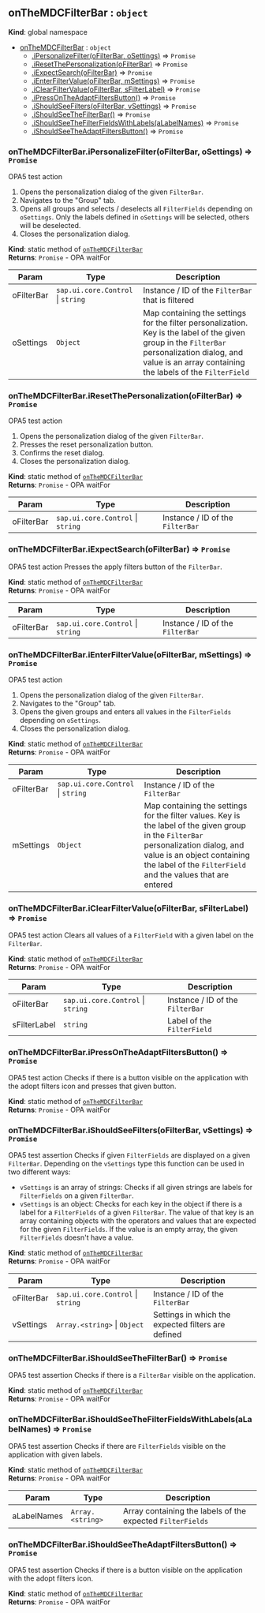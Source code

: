 <a name="onTheMDCFilterBar"></a>

## onTheMDCFilterBar : <code>object</code>
**Kind**: global namespace  

* [onTheMDCFilterBar](#onTheMDCFilterBar) : <code>object</code>
    * [.iPersonalizeFilter(oFilterBar, oSettings)](#onTheMDCFilterBar.iPersonalizeFilter) ⇒ <code>Promise</code>
    * [.iResetThePersonalization(oFilterBar)](#onTheMDCFilterBar.iResetThePersonalization) ⇒ <code>Promise</code>
    * [.iExpectSearch(oFilterBar)](#onTheMDCFilterBar.iExpectSearch) ⇒ <code>Promise</code>
    * [.iEnterFilterValue(oFilterBar, mSettings)](#onTheMDCFilterBar.iEnterFilterValue) ⇒ <code>Promise</code>
    * [.iClearFilterValue(oFilterBar, sFilterLabel)](#onTheMDCFilterBar.iClearFilterValue) ⇒ <code>Promise</code>
    * [.iPressOnTheAdaptFiltersButton()](#onTheMDCFilterBar.iPressOnTheAdaptFiltersButton) ⇒ <code>Promise</code>
    * [.iShouldSeeFilters(oFilterBar, vSettings)](#onTheMDCFilterBar.iShouldSeeFilters) ⇒ <code>Promise</code>
    * [.iShouldSeeTheFilterBar()](#onTheMDCFilterBar.iShouldSeeTheFilterBar) ⇒ <code>Promise</code>
    * [.iShouldSeeTheFilterFieldsWithLabels(aLabelNames)](#onTheMDCFilterBar.iShouldSeeTheFilterFieldsWithLabels) ⇒ <code>Promise</code>
    * [.iShouldSeeTheAdaptFiltersButton()](#onTheMDCFilterBar.iShouldSeeTheAdaptFiltersButton) ⇒ <code>Promise</code>

<a name="onTheMDCFilterBar.iPersonalizeFilter"></a>

### onTheMDCFilterBar.iPersonalizeFilter(oFilterBar, oSettings) ⇒ <code>Promise</code>
OPA5 test action
<ol>
	<li>
		Opens the personalization dialog of the given <code>FilterBar</code>.
	</li>
 <li>
		Navigates to the "Group" tab.
	</li>
	<li>
		Opens all groups and selects / deselects all <code>FilterFields</code> depending on <code>oSettings</code>. Only the labels defined in <code>oSettings</code> will be selected, others will be deselected.
	</li>
	<li>
		Closes the personalization dialog.
	</li>
</ol>

**Kind**: static method of [<code>onTheMDCFilterBar</code>](#onTheMDCFilterBar)  
**Returns**: <code>Promise</code> - OPA waitFor  

| Param | Type | Description |
| --- | --- | --- |
| oFilterBar | <code>sap.ui.core.Control</code> \| <code>string</code> | Instance / ID of the <code>FilterBar</code> that is filtered |
| oSettings | <code>Object</code> | Map containing the settings for the filter personalization. Key is the label of the given group in the <code>FilterBar</code> personalization dialog, and value is an array containing the labels of the <code>FilterField</code> |

<a name="onTheMDCFilterBar.iResetThePersonalization"></a>

### onTheMDCFilterBar.iResetThePersonalization(oFilterBar) ⇒ <code>Promise</code>
OPA5 test action
<ol>
	<li>
		Opens the personalization dialog of the given <code>FilterBar</code>.
	</li>
	<li>
		Presses the reset personalization button.
	</li>
	<li>
		Confirms the reset dialog.
	</li>
	<li>
		Closes the personalization dialog.
	</li>
</ol>

**Kind**: static method of [<code>onTheMDCFilterBar</code>](#onTheMDCFilterBar)  
**Returns**: <code>Promise</code> - OPA waitFor  

| Param | Type | Description |
| --- | --- | --- |
| oFilterBar | <code>sap.ui.core.Control</code> \| <code>string</code> | Instance / ID of the <code>FilterBar</code> |

<a name="onTheMDCFilterBar.iExpectSearch"></a>

### onTheMDCFilterBar.iExpectSearch(oFilterBar) ⇒ <code>Promise</code>
OPA5 test action
Presses the apply filters button of the <code>FilterBar</code>.

**Kind**: static method of [<code>onTheMDCFilterBar</code>](#onTheMDCFilterBar)  
**Returns**: <code>Promise</code> - OPA waitFor  

| Param | Type | Description |
| --- | --- | --- |
| oFilterBar | <code>sap.ui.core.Control</code> \| <code>string</code> | Instance / ID of the <code>FilterBar</code> |

<a name="onTheMDCFilterBar.iEnterFilterValue"></a>

### onTheMDCFilterBar.iEnterFilterValue(oFilterBar, mSettings) ⇒ <code>Promise</code>
OPA5 test action
<ol>
	<li>
		Opens the personalization dialog of the given <code>FilterBar</code>.
	</li>
	<li>
		Navigates to the "Group" tab.
	</li>
	<li>
		Opens the given groups and enters all values in the <code>FilterFields</code> depending on <code>oSettings</code>.
	</li>
	<li>
		Closes the personalization dialog.
	</li>
</ol>

**Kind**: static method of [<code>onTheMDCFilterBar</code>](#onTheMDCFilterBar)  
**Returns**: <code>Promise</code> - OPA waitFor  

| Param | Type | Description |
| --- | --- | --- |
| oFilterBar | <code>sap.ui.core.Control</code> \| <code>string</code> | Instance / ID of the <code>FilterBar</code> |
| mSettings | <code>Object</code> | Map containing the settings for the filter values. Key is the label of the given group in the <code>FilterBar</code> personalization dialog, and value is an object containing the label of the <code>FilterField</code> and the values that are entered |

<a name="onTheMDCFilterBar.iClearFilterValue"></a>

### onTheMDCFilterBar.iClearFilterValue(oFilterBar, sFilterLabel) ⇒ <code>Promise</code>
OPA5 test action
Clears all values of a <code>FilterField</code> with a given label on the <code>FilterBar</code>.

**Kind**: static method of [<code>onTheMDCFilterBar</code>](#onTheMDCFilterBar)  
**Returns**: <code>Promise</code> - OPA waitFor  

| Param | Type | Description |
| --- | --- | --- |
| oFilterBar | <code>sap.ui.core.Control</code> \| <code>string</code> | Instance / ID of the <code>FilterBar</code> |
| sFilterLabel | <code>string</code> | Label of the <code>FilterField</code> |

<a name="onTheMDCFilterBar.iPressOnTheAdaptFiltersButton"></a>

### onTheMDCFilterBar.iPressOnTheAdaptFiltersButton() ⇒ <code>Promise</code>
OPA5 test action
Checks if there is a button visible on the application with the adopt filters icon and presses that given button.

**Kind**: static method of [<code>onTheMDCFilterBar</code>](#onTheMDCFilterBar)  
**Returns**: <code>Promise</code> - OPA waitFor  
<a name="onTheMDCFilterBar.iShouldSeeFilters"></a>

### onTheMDCFilterBar.iShouldSeeFilters(oFilterBar, vSettings) ⇒ <code>Promise</code>
OPA5 test assertion
Checks if given <code>FilterFields</code> are displayed on a given <code>FilterBar</code>.
Depending on the <code>vSettings</code> type this function can be used in two different ways:
<ul>
	<li>
		<code>vSettings</code> is an array of strings:
		Checks if all given strings are labels for <code>FilterFields</code> on a given <code>FilterBar</code>.
	</li>
	<li>
 	<code>vSettings</code> is an object:
		Checks for each key in the object if there is a label for a <code>FilterFields</code> of a given <code>FilterBar</code>.
		The value of that key is an array containing objects with the operators and values that are expected for the given <code>FilterFields</code>.
		If the value is an empty array, the given <code>FilterFields</code> doesn't have a value.
 </li>
</ul>

**Kind**: static method of [<code>onTheMDCFilterBar</code>](#onTheMDCFilterBar)  
**Returns**: <code>Promise</code> - OPA waitFor  

| Param | Type | Description |
| --- | --- | --- |
| oFilterBar | <code>sap.ui.core.Control</code> \| <code>string</code> | Instance / ID of the <code>FilterBar</code> |
| vSettings | <code>Array.&lt;string&gt;</code> \| <code>Object</code> | Settings in which the expected filters are defined |

<a name="onTheMDCFilterBar.iShouldSeeTheFilterBar"></a>

### onTheMDCFilterBar.iShouldSeeTheFilterBar() ⇒ <code>Promise</code>
OPA5 test assertion
Checks if there is a <code>FilterBar</code> visible on the application.

**Kind**: static method of [<code>onTheMDCFilterBar</code>](#onTheMDCFilterBar)  
**Returns**: <code>Promise</code> - OPA waitFor  
<a name="onTheMDCFilterBar.iShouldSeeTheFilterFieldsWithLabels"></a>

### onTheMDCFilterBar.iShouldSeeTheFilterFieldsWithLabels(aLabelNames) ⇒ <code>Promise</code>
OPA5 test assertion
Checks if there are <code>FilterFields</code> visible on the application with given labels.

**Kind**: static method of [<code>onTheMDCFilterBar</code>](#onTheMDCFilterBar)  
**Returns**: <code>Promise</code> - OPA waitFor  

| Param | Type | Description |
| --- | --- | --- |
| aLabelNames | <code>Array.&lt;string&gt;</code> | Array containing the labels of the expected <code>FilterFields</code> |

<a name="onTheMDCFilterBar.iShouldSeeTheAdaptFiltersButton"></a>

### onTheMDCFilterBar.iShouldSeeTheAdaptFiltersButton() ⇒ <code>Promise</code>
OPA5 test assertion
Checks if there is a button visible on the application with the adopt filters icon.

**Kind**: static method of [<code>onTheMDCFilterBar</code>](#onTheMDCFilterBar)  
**Returns**: <code>Promise</code> - OPA waitFor  
